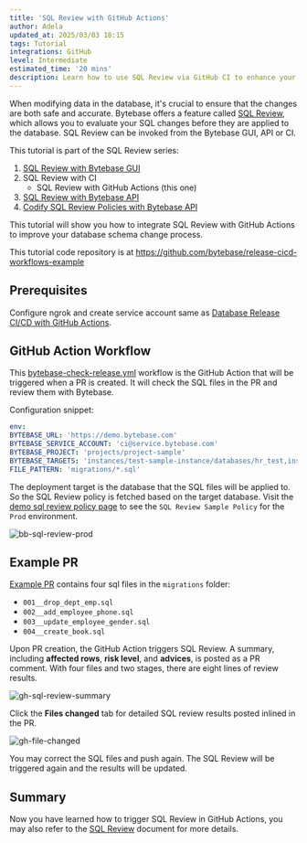 ```yaml
---
title: 'SQL Review with GitHub Actions'
author: Adela
updated_at: 2025/03/03 18:15
tags: Tutorial
integrations: GitHub
level: Intermediate
estimated_time: '20 mins'
description: Learn how to use SQL Review via GitHub CI to enhance your database schema change process.
---
```


When modifying data in the database, it's crucial to ensure that the changes are both safe and accurate. Bytebase offers a feature called [SQL Review](/docs/sql-review/overview/), which allows you to evaluate your SQL changes before they are applied to the database. SQL Review can be invoked from the Bytebase GUI, API or CI.

This tutorial is part of the SQL Review series:

1.  [SQL Review with Bytebase GUI](/docs/tutorials/sql-review-gui/)
1.  SQL Review with CI
    - SQL Review with GitHub Actions (this one)
1.  [SQL Review with Bytebase API](/docs/tutorials/sql-review-api/)
1.  [Codify SQL Review Policies with Bytebase API](/docs/tutorials/api-sql-review-policy/)

This tutorial will show you how to integrate SQL Review with GitHub Actions to improve your database schema change process.

<HintBlock type="info">

This tutorial code repository is at https://github.com/bytebase/release-cicd-workflows-example

</HintBlock>

## Prerequisites

Configure ngrok and create service account same as [Database Release CI/CD with GitHub Actions](/docs/tutorials/github-release-cicd-workflow/#step-1-start-bytebase-with-ngrok).

## GitHub Action Workflow

This [bytebase-check-release.yml](https://github.com/bytebase/release-cicd-workflows-example/blob/main/.github/workflows/bytebase-check-release.yml) workflow is the GitHub Action that will be triggered when a PR is created. It will check the SQL files in the PR and review them with Bytebase.

Configuration snippet:

```yaml
env:
BYTEBASE_URL: 'https://demo.bytebase.com'
BYTEBASE_SERVICE_ACCOUNT: 'ci@service.bytebase.com'
BYTEBASE_PROJECT: 'projects/project-sample'
BYTEBASE_TARGETS: 'instances/test-sample-instance/databases/hr_test,instances/prod-sample-instance/databases/hr_prod'
FILE_PATTERN: 'migrations/*.sql'
```

The deployment target is the database that the SQL files will be applied to. So the SQL Review policy is fetched based on the target database. Visit the [demo sql review policy page](https://demo.bytebase.com/sql-review) to see the `SQL Review Sample Policy` for the `Prod` environment.

![bb-sql-review-prod](/content/docs/tutorials/sql-review-github-action/bb-sql-review-prod.webp)

## Example PR

[Example PR](https://github.com/bytebase/release-cicd-workflows-example/pull/4) contains four sql files in the `migrations` folder:

- `001__drop_dept_emp.sql`
- `002__add_employee_phone.sql`
- `003__update_employee_gender.sql`
- `004__create_book.sql`

Upon PR creation, the GitHub Action triggers SQL Review. A summary, including **affected rows**, **risk level**, and **advices**, is posted as a PR comment. With four files and two stages, there are eight lines of review results.

![gh-sql-review-summary](/content/docs/tutorials/sql-review-github-action/gh-sql-review-summary.webp)

Click the **Files changed** tab for detailed SQL review results posted inlined in the PR.

![gh-file-changed](/content/docs/tutorials/sql-review-github-action/gh-file-changed.webp)

You may correct the SQL files and push again. The SQL Review will be triggered again and the results will be updated.

## Summary

Now you have learned how to trigger SQL Review in GitHub Actions, you may also refer to the [SQL Review](/docs/sql-review/overview) document for more details.
